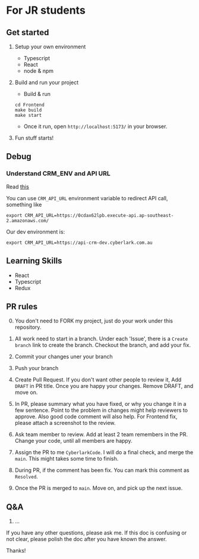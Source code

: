 # For JR students

## Get started

1. Setup your own environment

   - Typescript
   - React
   - node & npm

2. Build and run your project

   - Build & run

   ```
   cd Frontend
   make build
   make start
   ```

   - Once it run, open `http://localhost:5173/` in your browser.

3. Fun stuff starts!

## Debug

### Understand CRM_ENV and API URL

Read [this](../Docs/Environment.md)

You can use `CRM_API_URL` environment variable to redirect API call, something like

```
export CRM_API_URL=https://0cdax62lpb.execute-api.ap-southeast-2.amazonaws.com/
```

Our dev environment is:

```
export CRM_API_URL=https://api-crm-dev.cyberlark.com.au
```

## Learning Skills

- React
- Typescript
- Redux

## PR rules

0. You don't need to FORK my project, just do your work under this repository.

1. All work need to start in a branch. Under each 'Issue', there is a `Create branch` link to create the branch. Checkout the branch, and add your fix.

2. Commit your changes uner your branch

3. Push your branch

4. Create Pull Request. If you don't want other people to review it, Add `DRAFT` in PR title. Once you are happy your changes. Remove DRAFT, and move on.

5. In PR, please summary what you have fixed, or why you change it in a few sentence. Point to the problem in changes might help reviewers to approve. Also good code comment will also help. For Frontend fix, please attach a screenshot to the review.

6. Ask team member to review. Add at least 2 team remembers in the PR. Change your code, until all members are happy.

7. Assign the PR to me `CyberlarkCode`. I will do a final check, and merge the `main`. This might takes some time to finish.

8. During PR, if the comment has been fix. You can mark this comment as `Resolved`.

9. Once the PR is merged to `main`. Move on, and pick up the next issue.

## Q&A

1. ...

If you have any other questions, please ask me.
If this doc is confusing or not clear, please polish the doc after you have known the answer.

Thanks!
